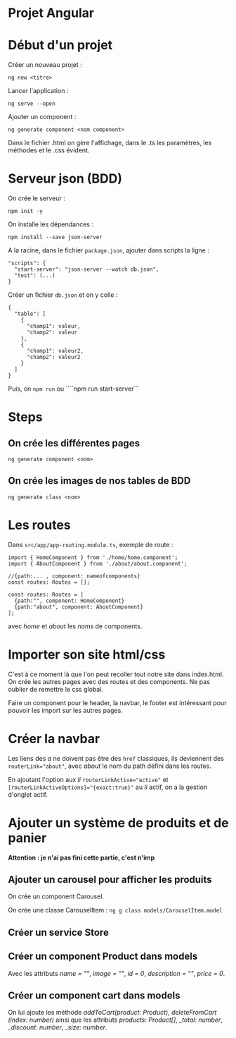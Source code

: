 Projet Angular
===

# Début d'un projet
Créer un nouveau projet :
```
ng new <titre>
```

Lancer l'application :
```
ng serve --open
```

Ajouter un component :
```
ng generate component <nom component>
```

Dans le fichier .html on gère l'affichage, dans le .ts les paramètres, les méthodes et le .css évident.

# Serveur json (BDD)

On crée le serveur :
```
npm init -y
```

On installe les dépendances :
```
npm install --save json-server
```

A la racine, dans le fichier ```package.json```, ajouter dans scripts la ligne :
```
"scripts": {
  "start-server": "json-server --watch db.json",
  "test": (...)
}
```

Créer un fichier ```db.json``` et on y colle :
```
{
  "table": [
    {
      "champ1": valeur,
      "champ2": valeur
    },
    {
      "champ1": valeur2,
      "champ2": valeur2
    }
  ]
}
```

Puis, on ```npm run``` ou ````npm run start-server```

# Steps

## On crée les différentes pages

```ng generate component <nom>```

## On crée les images de nos tables de BDD

```ng generate class <nom>```

# Les routes

Dans ```src/app/app-routing.module.ts```, exemple de route :

```
import { HomeComponent } from './home/home.component';
import { AboutComponent } from './about/about.component';

//{path:... , component: nameofcomponents}
const routes: Routes = [];

const routes: Routes = [
  {path:"", component: HomeComponent}
  {path:"about", component: AboutComponent}
];
```
avec *home* et *about* les noms de components.

# Importer son site html/css

C'est à ce moment là que l'on peut recoller tout notre site dans index.html.
On crée les autres pages avec des routes et des components.
Ne pas oublier de remettre le css global.

Faire un component pour le header, la navbar, le footer est intéressant pour pouvoir les import sur les autres pages.

# Créer la navbar

Les liens des *a* ne doivent pas être des ```href``` classiques, ils deviennent des ```routerLink="about"```, avec *about* le nom du path défini dans les routes.

En ajoutant l'option aux *li* ```routerLinkActive="active"``` et ```[routerLinkActiveOptions]="{exact:true}"``` au *li* actif, on a la gestion d'onglet actif.

# Ajouter un système de produits et de panier

**Attention : je n'ai pas fini cette partie, c'est n'imp**

## Ajouter un carousel pour afficher les produits

On crée un component Carousel.

On crée une classe CarouselItem : ```ng g class models/CarouselItem.model```

## Créer un service Store



## Créer un component Product dans models

Avec les attributs *name = ""*, *image = ""*, *id = 0*, *description = ""*, *price = 0*.

## Créer un component cart dans models

On lui ajoute les méthode *addToCart(product: Product)*, *deleteFromCart (index: number)* ainsi que les attributs *products: Product[]*, *_total: number*, *_discount: number*, *_size: number*.


